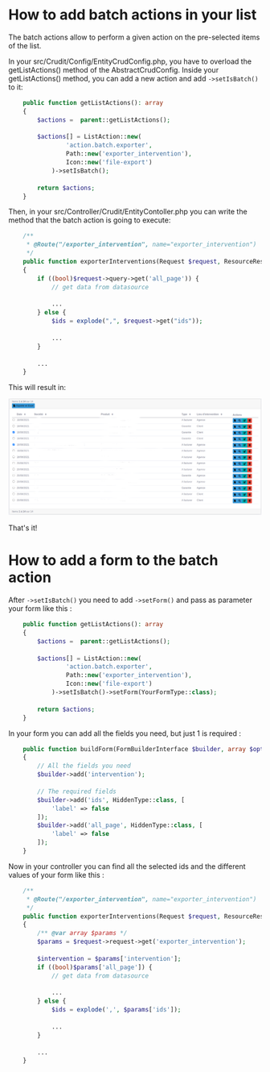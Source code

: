 # How to add batch actions in your list

The batch actions allow to perform a given action on the pre-selected items of the list.

In your src/Crudit/Config/EntityCrudConfig.php, you have to overload the getListActions() method of the
AbstractCrudConfig. Inside your getListActions() method, you can add a new action and add ```->setIsBatch()``` to it:

```php
    public function getListActions(): array
    {
        $actions =  parent::getListActions();
        
        $actions[] = ListAction::new(
                'action.batch.exporter',
                Path::new('exporter_intervention'),
                Icon::new('file-export')
            )->setIsBatch();
            
        return $actions;           
    }
```

Then, in your src/Controller/Crudit/EntityContoller.php you can write the method that the batch action is going to
execute:

```php
    /**
     * @Route("/exporter_intervention", name="exporter_intervention")
     */
    public function exporterInterventions(Request $request, ResourceResolver $resolver, Exporter $exporter)
    {
        if ((bool)$request->query->get('all_page')) {
            // get data from datasource
            
            ...
        } else {
            $ids = explode(",", $request->get("ids"));
            
            ...
        }
        
        ...
    }
```

This will result in:

![](img/batch.png)

That's it!

# How to add a form to the batch action

After ```->setIsBatch()``` you need to add ```->setForm()``` and pass as parameter your form like this :

```php
    public function getListActions(): array
    {
        $actions =  parent::getListActions();
        
        $actions[] = ListAction::new(
                'action.batch.exporter',
                Path::new('exporter_intervention'),
                Icon::new('file-export')
            )->setIsBatch()->setForm(YourFormType::class);
            
        return $actions;           
    }
``` 

In your form you can add all the fields you need, but just 1 is required :

```php
    public function buildForm(FormBuilderInterface $builder, array $options): void
    {
        // All the fields you need
        $builder->add('intervention');

        // The required fields
        $builder->add('ids', HiddenType::class, [
            'label' => false
        ]);
        $builder->add('all_page', HiddenType::class, [
            'label' => false
        ]);
    }
```

Now in your controller you can find all the selected ids and the different values of your form like this :

```php
    /**
     * @Route("/exporter_intervention", name="exporter_intervention")
     */
    public function exporterInterventions(Request $request, ResourceResolver $resolver, Exporter $exporter)
    {
        /** @var array $params */
        $params = $request->request->get('exporter_intervention');

        $intervention = $params['intervention'];
        if ((bool)$params['all_page']) {
            // get data from datasource
            
            ...
        } else {
            $ids = explode(',', $params['ids']);
            
            ...
        }
        
        ...
    }
```
